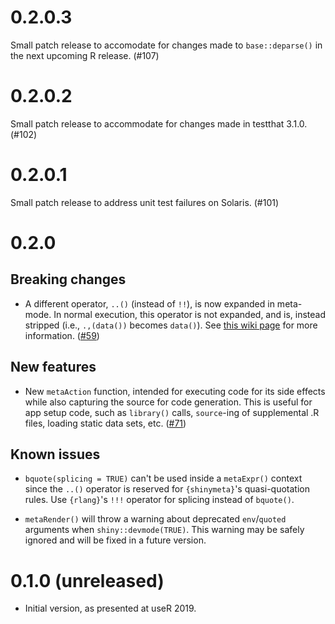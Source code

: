 # 0.2.0.3

Small patch release to accomodate for changes made to `base::deparse()` in the next upcoming R release. (#107)

# 0.2.0.2

Small patch release to accommodate for changes made in testthat 3.1.0. (#102) 

# 0.2.0.1

Small patch release to address unit test failures on Solaris. (#101)

# 0.2.0

## Breaking changes

* A different operator, `..()` (instead of `!!`), is now expanded in meta-mode. In normal execution, this operator is not expanded, and is, instead stripped (i.e., `.,(data())` becomes `data()`). See [this wiki page](https://github.com/rstudio/shinymeta/wiki/Syntax-changes-for-shinymeta-0.2.0) for more information. ([#59](https://github.com/rstudio/shinymeta/pull/59))

## New features

* New `metaAction` function, intended for executing code for its side effects while also capturing the source for code generation. This is useful for app setup code, such as `library()` calls, `source`-ing of supplemental .R files, loading static data sets, etc. ([#71](https://github.com/rstudio/shinymeta/pull/71))

## Known issues

* `bquote(splicing = TRUE)` can't be used inside a `metaExpr()` context since the `..()` operator is reserved for `{shinymeta}`'s quasi-quotation rules. Use `{rlang}`'s `!!!` operator for splicing instead of `bquote()`.

* `metaRender()` will throw a warning about deprecated `env`/`quoted` arguments when `shiny::devmode(TRUE)`. This warning may be safely ignored and will be fixed in a future version.

# 0.1.0 (unreleased)

* Initial version, as presented at useR 2019.
